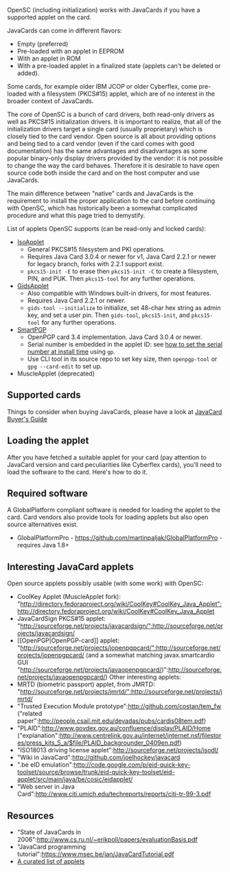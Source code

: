 OpenSC (including initialization) works with JavaCards if you have a supported applet on the card.

JavaCards can come in different flavors: 
 * Empty (preferred)
 * Pre-loaded with an applet in EEPROM
 * With an applet in ROM
 * With a pre-loaded applet in a finalized state (applets can't be deleted or added). 

Some cards, for example older IBM JCOP  or older Cyberflex, come pre-loaded with a filesystem (PKCS#15) applet, which are of no interest in the broader context of JavaCards.

The <i>core</i> of OpenSC is a bunch of card drivers, both read-only drivers as well as PKCS#15 initialization drivers. It is important to realize, that all of the initialization drivers target a single card (usually proprietary) which is closely tied to the card vendor.  Open source is all about providing options and being tied to a card vendor (even if the card comes with good documentation) has the same advantages and disadvantages as some popular binary-only display drivers provided by the vendor: it is not possible to change the way the card behaves. Therefore it is desirable to have open source code both inside the card and on the host computer and use JavaCards.

The main difference between "native" cards and JavaCards is the requirement to install the proper application to the card before continuing with OpenSC, which has historically been a somewhat complicated procedure and what this page tried to demystify.

List of applets OpenSC supports (can be read-only and locked cards):

* [IsoApplet](https://github.com/philipWendland/IsoApplet)
  * General PKCS#15 filesystem and PKI operations.
  * Requires Java Card 3.0.4 or newer for v1, Java Card 2.2.1 or newer for legacy branch, forks with 2.2.1 support exist.
  * `pkcs15-init -E` to erase then `pkcs15-init -C` to create a filesystem, PIN, and PUK. Then `pkcs15-tool` for any further operations.
* [GidsApplet](https://github.com/vletoux/GidsApplet)
  * Also compatible with Windows built-in drivers, for most features.
  * Requires Java Card 2.2.1 or newer.
  * `gids-tool --initialize` to initialize, set 48-char hex string as admin key, and set a user pin. Then `gids-tool`, `pkcs15-init`, and `pkcs15-tool` for any further operations.
* [SmartPGP](https://github.com/github-af/SmartPGP)
  * OpenPGP card 3.4 implementation. Java Card 3.0.4 or newer.
  * Serial number is embedded in the applet ID: see [how to set the serial number at install time](https://github.com/github-af/SmartPGP/issues/52) using `gp`.
  * Use CLI tool in its source repo to set key size, then `openpgp-tool` or `gpg --card-edit` to set up.
* MuscleApplet (deprecated)

##  Supported cards

Things to consider when buying JavaCards, please have a look at [JavaCard Buyer's Guide](https://github.com/martinpaljak/GlobalPlatformPro/tree/master/docs/JavaCardBuyersGuide)

## Loading the applet

After you have fetched a suitable applet for your card (pay attention to JavaCard version and card peculiarities like Cyberflex cards), you'll need to load the software to the card.  Here's how to do it.

## Required software

A GlobalPlatform compliant software is needed for loading the applet to the card. Card vendors also provide tools for loading applets but also open source alternatives exist.

 * GlobalPlatformPro - https://github.com/martinpaljak/GlobalPlatformPro - requires Java 1.8+

## Interesting JavaCard applets

Open source applets possibly usable (with some work) with OpenSC:
 * CoolKey Applet (MuscleApplet fork): "http://directory.fedoraproject.org/wiki/CoolKey#CoolKey_Java_Applet":http://directory.fedoraproject.org/wiki/CoolKey#CoolKey_Java_Applet
 * JavaCardSign PKCS#15 applet: "http://sourceforge.net/projects/javacardsign/":http://sourceforge.net/projects/javacardsign/
 * [[OpenPGP|OpenPGP-card]] applet: "http://sourceforge.net/projects/jopenpgpcard/":http://sourceforge.net/projects/jopenpgpcard/ (and a somewhat matching javax.smartcardio GUI "http://sourceforge.net/projects/javaopenpgpcard/)":http://sourceforge.net/projects/javaopenpgpcard/)
Other interesting applets:
 * MRTD (biometric passport) applet, from JMRTD: "http://sourceforge.net/projects/jmrtd/":http://sourceforge.net/projects/jmrtd/
 * "Trusted Execution Module prototype":http://github.com/costan/tem_fw ("related paper":http://people.csail.mit.edu/devadas/pubs/cardis08tem.pdf)
 * "PLAID":http://www.govdex.gov.au/confluence/display/PLAID/Home ("explanation":http://www.centrelink.gov.au/internet/internet.nsf/filestores/press_kits_5_a/$file/PLAID_backgrounder_0409en.pdf)
 * "ISO18013 driving license applet":http://sourceforge.net/projects/isodl/
 * "Wiki in JavaCard":http://github.com/joelhockey/javacard
 * ".be eID emulation":http://code.google.com/p/eid-quick-key-toolset/source/browse/trunk/eid-quick-key-toolset/eid-applet/src/main/java/be/cosic/eidapplet/
 * "Web server in Java Card":http://www.citi.umich.edu/techreports/reports/citi-tr-99-3.pdf

## Resources

 * "State of JavaCards in 2006":http://www.cs.ru.nl/~erikpoll/papers/evaluationBasis.pdf
 * "JavaCard programming tutorial":https://www.msec.be/jan/JavaCardTutorial.pdf
 * [A curated list of applets](https://github.com/EnigmaBridge/javacard-curated-list) 
